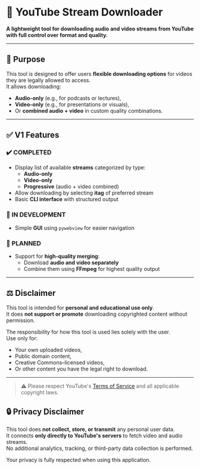 # 🎵 YouTube Stream Downloader

**A lightweight tool for downloading audio and video streams from YouTube with full control over format and quality.**

---

## 🎯 Purpose

This tool is designed to offer users **flexible downloading options** for videos they are legally allowed to access.  
It allows downloading:

- **Audio-only** (e.g., for podcasts or lectures),
- **Video-only** (e.g., for presentations or visuals),
- Or **combined audio + video** in custom quality combinations.

---

## ✅ V1 Features

### ✔️ COMPLETED
- Display list of available **streams** categorized by type:
  - **Audio-only**
  - **Video-only**
  - **Progressive** (audio + video combined)
- Allow downloading by selecting **itag** of preferred stream
- Basic **CLI interface** with structured output

### 🚧 IN DEVELOPMENT
- Simple **GUI** using `pywebview` for easier navigation

### 🔮 PLANNED
- Support for **high-quality merging**:
  - Download **audio and video separately**
  - Combine them using **FFmpeg** for highest quality output

---

## ⚖️ Disclaimer

This tool is intended for **personal and educational use only**.  
It does **not support or promote** downloading copyrighted content without permission.

The responsibility for how this tool is used lies solely with the user.  
Use only for:
- Your own uploaded videos,
- Public domain content,
- Creative Commons–licensed videos,
- Or other content you have the legal right to download.

---

> ⚠️ Please respect YouTube's [Terms of Service](https://www.youtube.com/t/terms) and all applicable copyright laws.

## 🔒 Privacy Disclaimer

This tool does **not collect, store, or transmit** any personal user data.  
It connects **only directly to YouTube's servers** to fetch video and audio streams.  
No additional analytics, tracking, or third-party data collection is performed.

Your privacy is fully respected when using this application.
